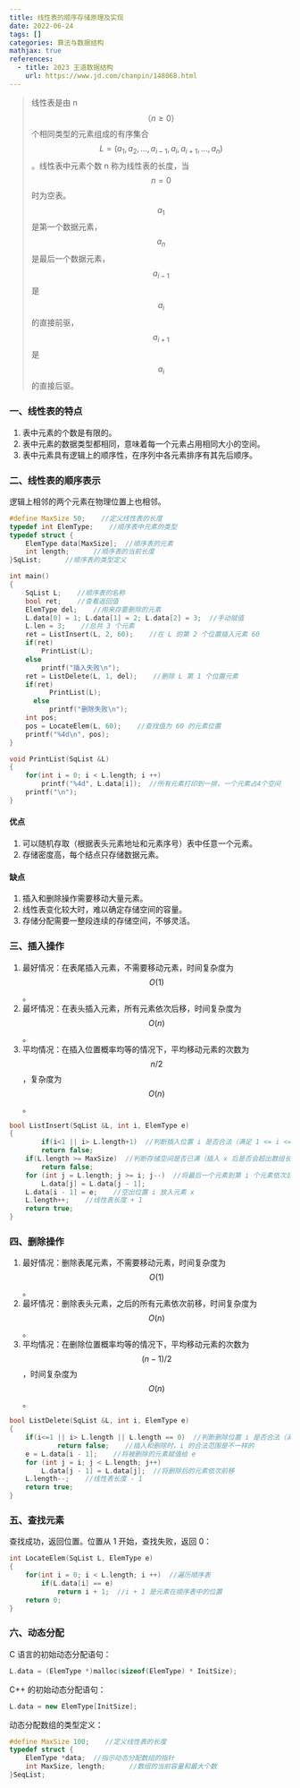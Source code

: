 ```yaml
---
title: 线性表的顺序存储原理及实现
date: 2022-06-24
tags: []
categories: 算法与数据结构
mathjax: true
references:
  - title: 2023 王道数据结构
    url: https://www.jd.com/chanpin/148068.html
---
```


> 线性表是由 n$$（n \geq 0）$$个相同类型的元素组成的有序集合$$L =\left( a_{1},a_{2},\ldots ,a_{i-1},a_{i},a_{i+1},\ldots ,a_{n}\right)$$。线性表中元素个数 n 称为线性表的长度，当$$n = 0$$时为空表。$$a_{1}$$是第一个数据元素，$$a_{n}$$是最后一个数据元素，$$a_{i-1}$$是$$a_{i}$$的直接前驱，$$a_{i+1}$$是$$a_{i}$$的直接后驱。

<!--more-->

### 一、线性表的特点

1.  表中元素的个数是有限的。
2.  表中元素的数据类型都相同，意味着每一个元素占用相同大小的空间。
3.  表中元素具有逻辑上的顺序性，在序列中各元素排序有其先后顺序。

### 二、线性表的顺序表示

逻辑上相邻的两个元素在物理位置上也相邻。

```cpp
#define MaxSize 50;    //定义线性表的长度
typedef int ElemType;    //顺序表中元素的类型
typedef struct {
  	ElemType data[MaxSize];  //顺序表的元素
  	int length;      //顺序表的当前长度
}SqList;      //顺序表的类型定义

int main()
{
  	SqList L;    //顺序表的名称
  	bool ret;    //查看返回值
  	ElemType del;    //用来存要删除的元素
  	L.data[0] = 1; L.data[1] = 2; L.data[2] = 3;  //手动赋值
  	L.len = 3;    //总共 3 个元素
  	ret = ListInsert(L, 2, 60);    //在 L 的第 2 个位置插入元素 60
  	if(ret)
      	PrintList(L);
  	else
      	printf("插入失败\n");
  	ret = ListDelete(L, 1, del);    //删除 L 第 1 个位置元素
    if(ret)
          PrintList(L);
      else
          printf("删除失败\n");
  	int pos;
  	pos = LocateElem(L, 60);    //查找值为 60 的元素位置
  	printf("%4d\n", pos);
}

void PrintList(SqList &L)
{
  	for(int i = 0; i < L.length; i ++)
      	printf("%4d", L.data[i]);  //所有元素打印到一排，一个元素占4个空间
  	printf("\n");
}
```

#### 优点

1.  可以随机存取（根据表头元素地址和元素序号）表中任意一个元素。
2.  存储密度高，每个结点只存储数据元素。

#### 缺点

1.  插入和删除操作需要移动大量元素。
2.  线性表变化较大时，难以确定存储空间的容量。
3.  存储分配需要一整段连续的存储空间，不够灵活。

### 三、插入操作

1.   最好情况：在表尾插入元素，不需要移动元素，时间复杂度为$$O(1)$$。
2.   最坏情况：在表头插入元素，所有元素依次后移，时间复杂度为$$O(n)$$。
3.   平均情况：在插入位置概率均等的情况下，平均移动元素的次数为$$n/2$$，复杂度为$$O(n)$$。

```cpp
bool ListInsert(SqList &L, int i, ElemType e)
{
		if(i<1 || i> L.length+1)  //判断插入位置 i 是否合法（满足 1 <= i <= len+1）
      	return false;
    if(L.length >= MaxSize)  //判断存储空间是否已满（插入 x 后是否会超出数组长度）
      	return false;
    for (int j = L.length; j >= i; j--)  //将最后一个元素到第 i 个元素依次后移一位
        L.data[j] = L.data[j - 1];
    L.data[i - 1] = e;    //空出位置 i 放入元素 x
    L.length++;    //线性表长度 + 1
  	return true;
}
```

### 四、删除操作

1.   最好情况：删除表尾元素，不需要移动元素，时间复杂度为$$O(1)$$。
2.   最坏情况：删除表头元素，之后的所有元素依次前移，时间复杂度为$$O(n)$$。
3.   平均情况：在删除位置概率均等的情况下，平均移动元素的次数为$$(n-1)/2$$，时间复杂度为$$O(n)$$。

```cpp
bool ListDelete(SqList &L, int i, ElemType e)
{
    if(i<=1 || i> L.length || L.length == 0)  //判断删除位置 i 是否合法（满足 1 <= i <= len），且顺序表不能为0
            return false;    //插入和删除时，i 的合法范围是不一样的
    e = L.data[i - 1];    //将被删除的元素赋值给 e
    for (int j = i; j < L.length; j++)
        L.data[j - 1] = L.data[j];  //将删除后的元素依次前移
    L.length--;    //线性表长度 - 1
  	return true;
}
```

### 五、查找元素

查找成功，返回位置。位置从 1 开始，查找失败，返回 0：

```cpp
int LocateElem(SqList L, ElemType e)
{
  	for(int i = 0; i < L.length; i ++)  //遍历顺序表
      	if(L.data[i] == e)
          	return i + 1;  //i + 1 是元素在顺序表中的位置
  	return 0;
}
```

### 六、动态分配

C 语言的初始动态分配语句：

```c
L.data = (ElemType *)malloc(sizeof(ElemType) * InitSize);
```

C++ 的初始动态分配语句：

```cpp
L.data = new ElemType[InitSize];
```

动态分配数组的类型定义：

```cpp
#define MaxSize 100;    //定义线性表的长度
typedef struct {
  	ElemType *data;  //指示动态分配数组的指针
  	int MaxSize, length;      //数组的当前容量和最大个数
}SeqList;     
```

